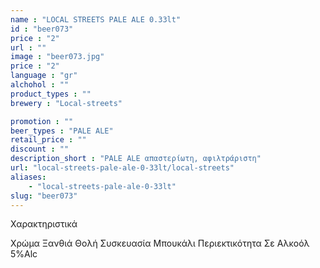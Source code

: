 ```yaml
---
name : "LOCAL STREETS PALE ALE 0.33lt"
id : "beer073"
price : "2"
url : ""
image : "beer073.jpg"
price : "2"
language : "gr"
alchohol : ""
product_types : ""
brewery : "Local-streets"

promotion : ""
beer_types : "PALE ALE"
retail_price : ""
discount : ""
description_short : "PALE ALE απαστερίωτη, αφιλτράριστη"
url: "local-streets-pale-ale-0-33lt/local-streets"
aliases: 
    - "local-streets-pale-ale-0-33lt"
slug: "beer073"
---
```


Χαρακτηριστικά

Χρώμα
Ξανθιά Θολή
Συσκευασία
Μπουκάλι
Περιεκτικότητα Σε Αλκοόλ
5%Alc